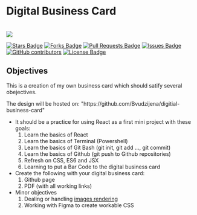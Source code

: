 <h1>Digital Business Card</h1>

<br>
<a href="https://twitter.com/DarlyBvudzijena" ><img src="https://img.shields.io/twitter/follow/DarlyBvudzijena.svg?style=social" /> </a>
<br>

<a href="https://github.com/Bvudzijena/digital-business-card/stargazers"><img src="https://img.shields.io/github/stars/Bvudzijena/digital-business-card" alt="Stars Badge"/></a>
<a href="https://github.com/Bvudzijena/digital-business-card/network/members"><img src="https://img.shields.io/github/forks/Bvudzijena/digital-business-card" alt="Forks Badge"/></a>
<a href="https://github.com/Bvudzijena/digital-business-card/pulls"><img src="https://img.shields.io/github/issues-pr/Bvudzijena/digital-business-card" alt="Pull Requests Badge"/></a>
<a href="https://github.com/Bvudzijena/digital-business-card/issues"><img src="https://img.shields.io/github/issues/Bvudzijena/digital-business-card" alt="Issues Badge"/></a>
<a href="https://github.com/Bvudzijena/digital-business-card/graphs/contributors"><img alt="GitHub contributors" src="https://img.shields.io/github/contributors/Bvudzijena/digital-business-card?color=2b9348"></a>
<a href="https://github.com/Bvudzijena/digital-business-card/blob/master/LICENSE"><img src="https://img.shields.io/github/license/Bvudzijena/digital-business-card?color=2b9348" alt="License Badge"/></a>


<h2>Objectives</h2>
<p>This is a creation of my own business card which should satify several obejectives.</p>
<p>The design will be hosted on: "https://github.com/Bvudzijena/digitial-business-card"</p>
<ul>
   <li>It should be a practice for using React as a first mini project with these goals:
      <ol>
         <li>Learn the basics of React</li>
         <li>Learn the basics of Terminal (Powershell)</li>
         <li>Learn the basics of Git Bash (git init, git add ..., git commit)</li>
         <li>Learn the basics of Github (git push to Github repositories)</li>
         <li>Refresh on CSS, ES6 and JSX</li>
         <li>Learning to put a Bar Code to the digital business card</li>
      </ol>
   </li>
   <li>Create the following with your digital business card:
      <ol>
         <li>Github page</li>
         <li>PDF (with all working links)</li>
      </ol>
   </li>
   <li>Minor objectives
      <ol>
         <li>Dealing or handling <a href="https://create-react-app.dev/docs/adding-images-fonts-and-files">images rendering</a></li>
         <li>Working with Figma to create workable CSS</li>
      </ol>
   </li>
</ul>

   
   


  

